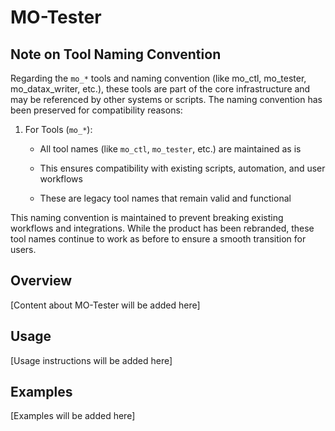 # MO-Tester

## Note on Tool Naming Convention

Regarding the `mo_*` tools and naming convention (like mo_ctl, mo_tester, mo_datax_writer, etc.), these tools are part of the core infrastructure and may be referenced by other systems or scripts. The naming convention has been preserved for compatibility reasons:

1. For Tools (`mo_*`):

   - All tool names (like `mo_ctl`, `mo_tester`, etc.) are maintained as is

   - This ensures compatibility with existing scripts, automation, and user workflows

   - These are legacy tool names that remain valid and functional

This naming convention is maintained to prevent breaking existing workflows and integrations. While the product has been rebranded, these tool names continue to work as before to ensure a smooth transition for users.

## Overview

[Content about MO-Tester will be added here]

## Usage

[Usage instructions will be added here]

## Examples

[Examples will be added here]
